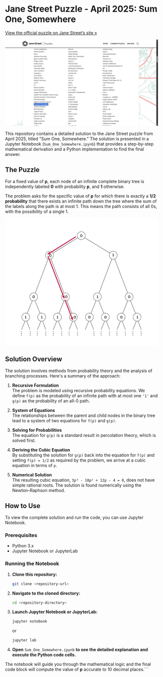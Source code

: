 # Jane Street Puzzle - April 2025: Sum One, Somewhere

[View the official puzzle on Jane Street’s site »](https://www.janestreet.com/puzzles/sum-one-somewhere-index/)

![Leaderboard screenshot showing my name](images/leaderboard.png)

This repository contains a detailed solution to the Jane Street puzzle from April 2025, titled "Sum One, Somewhere." The solution is presented in a Jupyter Notebook (`Sum_One_Somewhere.ipynb`) that provides a step-by-step mathematical derivation and a Python implementation to find the final answer.

## The Puzzle

For a fixed value of **p**, each node of an infinite complete binary tree is independently labeled **0** with probability **p**, and **1** otherwise.

The problem asks for the specific value of **p** for which there is exactly a **1/2 probability** that there exists an infinite path down the tree where the sum of the labels along the path is at most 1. This means the path consists of all 0s, with the possibility of a single 1.

![Illustration of an infinite binary tree](images/binary_tree.png)

## Solution Overview

The solution involves methods from probability theory and the analysis of branching processes. Here's a summary of the approach:

1. **Recursive Formulation**  
   The problem is modeled using recursive probability equations. We define `f(p)` as the probability of an infinite path with at most one `'1'` and `g(p)` as the probability of an all-0 path.

2. **System of Equations**  
   The relationships between the parent and child nodes in the binary tree lead to a system of two equations for `f(p)` and `g(p)`.

3. **Solving for Probabilities**  
   The equation for `g(p)` is a standard result in percolation theory, which is solved first.

4. **Deriving the Cubic Equation**  
   By substituting the solution for `g(p)` back into the equation for `f(p)` and setting `f(p) = 1/2` as required by the problem, we arrive at a cubic equation in terms of `p`.

5. **Numerical Solution**  
   The resulting cubic equation, `3p³ - 10p² + 12p - 4 = 0`, does not have simple rational roots. The solution is found numerically using the Newton–Raphson method.

## How to Use

To view the complete solution and run the code, you can use Jupyter Notebook.

### Prerequisites

- Python 3.x  
- Jupyter Notebook or JupyterLab

### Running the Notebook

1. **Clone this repository:**  
   ```bash
   git clone <repository-url>


2. **Navigate to the cloned directory:**

   ```bash
   cd <repository-directory>
   ```
3. **Launch Jupyter Notebook or JupyterLab:**

   ```bash
   jupyter notebook
   ```

   or

   ```bash
   jupyter lab
   ```
4. **Open** `Sum_One_Somewhere.ipynb` **to see the detailed explanation and execute the Python code cells.**

The notebook will guide you through the mathematical logic and the final code block will compute the value of **p** accurate to 10 decimal places.\`\`\`
